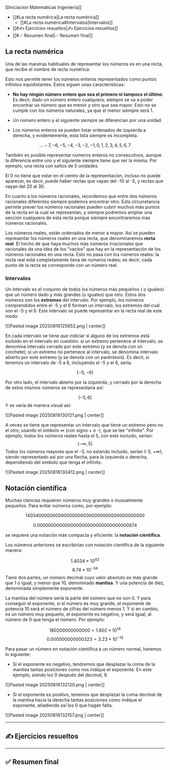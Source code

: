 [[Iniciacion Matematicas Ingenieria]]

- [[#La recta numérica|La recta numérica]]
	- [[#La recta numérica#Intervalos|Intervalos]]
- [[#✍️ Ejercicios resueltos|✍️ Ejercicios resueltos]]
- [[#✅ Resumen final|✅ Resumen final]]

## La recta numérica

Una de las maneras habituales de representar los números es en una recta, que recibe el nombre de recta numérica.

Esto nos permite tener los números enteros representados como puntos infinitos equidistantes. Estos siguen unas características:

- **No hay ningún número entero que sea el primero ni tampoco el último**. Es decir, dado un número entero cualquiera, siempre se va a poder encontrar un número que es menor y otro que sea mayor. Esto no se cumple con los números naturales, ya que el menor siempre será 1.

- Un número entero y el siguiente siempre se diferencian por una unidad.

- Los números enteros se pueden listar ordenados de izquierda a derecha, y evidentemente, esta lista siempre es incompleta.

$$
\dots -7, -6, -5, -4, -3, -2, -1, 0, 1, 2, 3, 4, 5, 6, 7
$$

También es posible representar números enteros no consecutivos, aunque la diferencia entre uno y el siguiente siempre tiene que ser la misma. Por ejemplo, una recta con saltos de 5 unidades.

El 0 no tiene que estar en el centro de la representación, incluso no puede aparecer, es decir, puede haber rectas que vayan del -10 al -5, y rectas que vayan del 20 al 30.

En cuanto a los números racionales, recordemos que entre dos números racionales diferentes siempre podemos encontrar otro. Esta circunstancia permite prever los números racionales pueden cubrir muchos más puntos de la recta en la cual se representan, y siempre podremos ampliar una sección cualquiera de esta recta porque siempre encontraremos más números racionales.

Los números reales, están ordenados de menor a mayor. Así se pueden representar los números reales en una recta, que denominaremos **recta real**. El hecho de que haya muchos más números irracionales que racionales da una idea de los "vacíos" que hay en la representación de los números racionales en una recta. Esto no pasa con los números reales: la recta real está completamente llena de números reales; es decir; cada punto de la recta se corresponde con un número real.

### Intervalos

Un intervalo es el conjunto de todos los números más pequeños ( o iguales) que un número dado y más grandes (o iguales) que otro. Estos dos números son los **extremos** del intervalo. Por ejemplo, los números comprendidos entre el -5 y el 6 forman un intervalo, los extremos del cual son el -5 y el 6. Este intervalo se puede representar en la recta real de este modo:

![[Pasted image 20250816125852.png | center]]

En cada intervalo se tiene que indiciar si alguno de los extremos está incluido en el intervalo en cuestión: si un extremo pertenece al intervalo, se denomina intervalo cerrado por este extremo (y se denota con un corchete); si un extremo no pertenece al intervalo, se denomina intervalo abierto por este extremo (y se denota con un paréntesis). Es decir, si tenemos un intervalo de -5 a 6, incluyendo el -5 y el 6, sería:

$$
[-5, -6]
$$

Por otro lado, el intervalo abierto por la izquierda, y cerrado por la derecha de estos mismos números se representaría así:

$$
(-5, 6]
$$
Y se vería de manera visual así:

![[Pasted image 20250816130121.png | center]]

A veces se tiene que representar un intervalo que tiene un extremo pero no el otro; usando el símbolo ∞ (con signo + o -), que se lee "infinito". Por ejemplo, todos los números reales hasta el 5, con este incluido, serían:
$$(-∞, 5]$$
Todos los números mayores que el -3, no estando incluido, serían (-3, +∞), siendo representado así por una flecha, para la izquierda o derecha, dependiendo del símbolo que tenga el infinito.

![[Pasted image 20250816130412.png | center]]


## Notación científica

Muchas ciencias requieren números muy grandes o inusualmente pequeños. Para evitar números como, por ejemplo:

$$
1403400000000000000000000000000000000000000
$$

$$
0.000000000000000000000000000000000874
$$

se requiere una notación más compacta y eficiente: la **notación científica**.

Los números anteriores se escribirían con notación científica de la siguiente manera:

$$
1.4034 * 10^{42}
$$
$$
8.74 * 10^{-34}
$$
Tiene dos partes, un número decimal cuyo valor absoluto es más grande que 1 o igual, y menor que 10, denominado **mantisa**. Y una potencia de diez, denominada simplemente exponente.

La mantisa del número sería la parte del número que no son 0. Y para conseguir el exponente, si el número es muy grande, el exponente de potencia 10 será el número de cifras del número menos 1. Y si en cambio, es un número muy pequeño, el exponente es negativo, y será igual, al número de 0 que tenga el número. Por ejemplo:

$$
180200000000000 = 1.802 * 10^{14}
$$
$$
0.000000000000323 = 3.23 * 10^{-13}
$$

Para pasar un número en notación científica a un número normal, haremos lo siguiente:

- Si el exponente es negativo, tendremos que desplazar la coma de la mantisa tantas posiciones como nos indique el exponente. En este ejemplo, siendo los 0 después del decimal, 9.

![[Pasted image 20250816132120.png | center]]

- Si el exponente es positivo, tenemos que desplazar la coma decimal de la mantisa hacia la derecha tantas posiciones como indique el exponente, añadiendo así los 0 que hagan falta.

![[Pasted image 20250816132157.png | center]]



---

## ✍️ Ejercicios resueltos

---

## ✅ Resumen final
